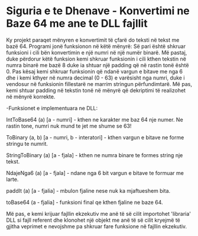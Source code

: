 # Siguria e te Dhenave - Konvertimi ne Baze 64 me ane te DLL fajllit

Ky projekt paraqet mënyren e konvertimit të çfarë do teksti në tekst me bazë 64. Programi jonë funksionon në këtë mënyrë:
Së pari është shkruar funksioni i cili bën konvertimin e një numri në një numër binarë. Më pastaj, duke përdorur këtë funksion kemi 
shkruar funksionin i cili kthen tekstin në numra binarë me bazë 8 duke ia shtuar një padding që në rastin tonë është 0. Pas kësaj 
kemi shkruar funksionin që ndanë vargun e bitave me nga 6 dhe i kemi kthyer në numra decimal (0 - 63) e varësisht nga numri, duke i 
vendosur në funksionin fillestarë ne marrim stringun përfundimtarë. Më pas, kemi shtuar padding në tekstin tonë në mënyrë që dekriptimi 
të realizohet në mënyrë korrekte.

-Funksionet e implementuara ne DLL:

IntToBase64 (a) [a - numri] - kthen ne karakter me baz 64 nje numer. Ne rastin tone, numri nuk mund te jet me shume se 63!

ToBinary (a, b) [a - numri, b - interatori] - kthen vargun e bitave ne forme stringu te numrit.

StringToBinary (a) [a - fjala] - kthen ne numra binare te formes string nje tekst.

NdajeNga6 (a) [a - fjala] - ndane nga 6 bit vargun e bitave te formuar me larte.

paddIt (a) [a - fjalia] - mbulon fjaline nese nuk ka mjaftueshem bita.

toBase64 (a - fjalia] - funksioni final qe kthen fjaline ne baze 64.

Më pas, e kemi krijuar fajllin ekzekutiv me anë të së cilit importohet 'libraria' DLL si fajll referent dhe klonohet një objekt me anë 
të së cilit kryejmë të gjitha veprimet e nevojshme pa shkruar fare funksione në fajllin ekzekutiv.
